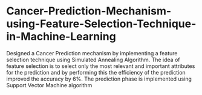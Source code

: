 # Cancer-Prediction-Mechanism-using-Feature-Selection-Technique-in-Machine-Learning
Designed a Cancer Prediction mechanism by implementing a feature selection technique using Simulated Annealing Algorithm. The idea of feature selection is to select only the most relevant and important attributes for the prediction and by performing this the efficiency of the prediction improved the accuracy by 6%. The prediction phase is implemented using Support Vector Machine algorithm 
